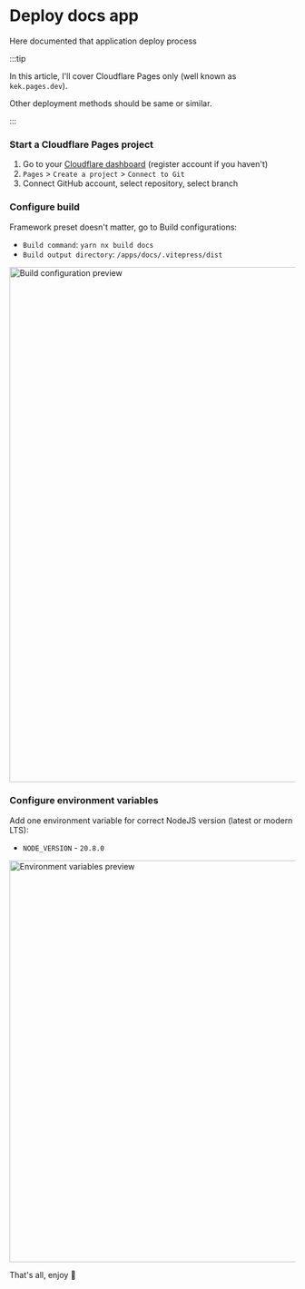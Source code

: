 # Deploy docs app

Here documented that application deploy process

:::tip

In this article, I'll cover Cloudflare Pages only (well known as `kek.pages.dev`).

Other deployment methods should be same or similar.

:::

### Start a Cloudflare Pages project

1. Go to your [Cloudflare dashboard](https://dash.cloudflare.com/?to=/:account/pages) (register account if you haven't)
2. `Pages` > `Create a project` > `Connect to Git`
3. Connect GitHub account, select repository, select branch

### Configure build

Framework preset doesn't matter, go to Build configurations:

- `Build command`: `yarn nx build docs`
- `Build output directory`: `/apps/docs/.vitepress/dist`

<img src="/apps/docs/deploy-build-configuration-preview.png" width="1918" height="908" alt="Build configuration preview" />

### Configure environment variables

Add one environment variable for correct NodeJS version (latest or modern LTS):

- `NODE_VERSION` - `20.8.0`

<img src="/apps/docs/deploy-envs-preview.png" width="1582" height="708" alt="Environment variables preview" />

That's all, enjoy 🤗
